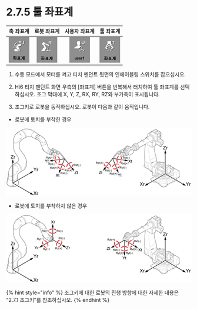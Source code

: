 # 2.7.5 툴 좌표계

| 축 좌표계 | 로봇 좌표계 | 사용자 좌표계 | **툴 좌표계** |
| :---: | :---: | :---: | :---: |
|  ![](../../.gitbook/assets/bt-crd2-joint.png)  | ![](../../.gitbook/assets/bt-crd2-robot.png)  | ![](../../.gitbook/assets/bt-crd2-user.png)  | ![](../../.gitbook/assets/bt-crd2-tool.png) |

1.	수동 모드에서 모터를 켜고 티치 펜던트 뒷면의 인에이블링 스위치를 잡으십시오.

2.	Hi6 티치 펜던트 화면 우측의 \[좌표계\] 버튼을 반복해서 터치하여 툴 좌표계를 선택하십시오. 조그 막대에 X, Y, Z, RX, RY, RZ와 부가축이 표시됩니다.

3.	조그키로 로봇을 동작하십시오. 로봇이 다음과 같이 움직입니다.



* 로봇에 토치를 부착한 경우

![](../../.gitbook/assets/image%20%2865%29.png)



* 로봇에 토치를 부착하지 않은 경우

![](../../.gitbook/assets/image%20%2887%29.png)

{% hint style="info" %}
조그키에 대한 로봇의 진행 방향에 대한 자세한 내용은 “2.7.1 조그키”를 참조하십시오.
{% endhint %}

